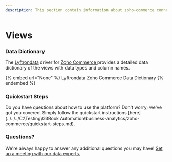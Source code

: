 ```yaml
---
description: This section contain information about zoho-commerce connector views information
---
```


# Views

### Data Dictionary

The [Lyftrondata](https://www.lyftrondata.com/) driver for [Zoho Commerce](None/)[ ](https://www.lyftrondata.com/integration/zoho-commerce/)provides a detailed data dictionary of the views with data types and column names.

{% embed url="None" %}
Lyftrondata Zoho Commerce Data Dictionary
{% endembed %}

### Quickstart Steps

Do you have questions about how to use the platform? Don't worry; we've got you covered. Simply follow the quickstart instructions [here](../../../C:\Testing\GitBook Automation\business-analytics/zoho-commerce/quickstart-steps.md).

### Questions? <a href="#questions" id="questions"></a>

We're always happy to answer any additional questions you may have! [Set up a meeting with our data experts.](https://www.lyftrondata.com/book-a-meeting/)


